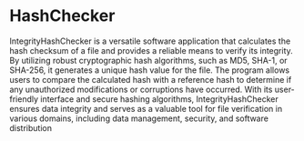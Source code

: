 # HashChecker
IntegrityHashChecker is a versatile software application that calculates the hash checksum of a file and provides a reliable means to verify its integrity. 
By utilizing robust cryptographic hash algorithms, such as MD5, SHA-1, or SHA-256, it generates a unique hash value for the file. The program allows users to compare the calculated hash with a reference hash to determine if any unauthorized modifications or corruptions have occurred. With its user-friendly interface and secure hashing algorithms, IntegrityHashChecker ensures data integrity and serves as a valuable tool for file verification in various domains, including data management, security, and software distribution
